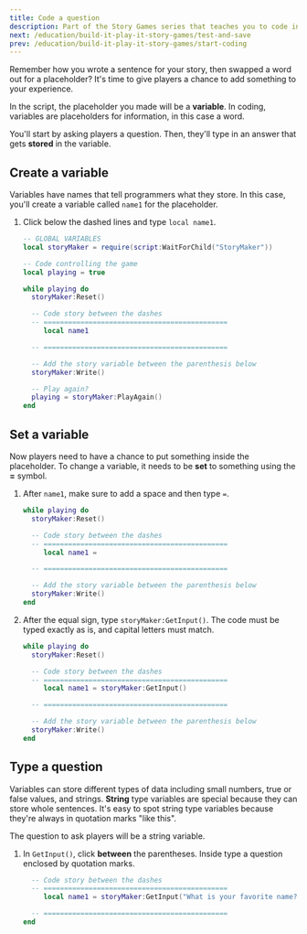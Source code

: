 ```yaml
---
title: Code a question
description: Part of the Story Games series that teaches you to code in Roblox. Code the first question asked to players.
next: /education/build-it-play-it-story-games/test-and-save
prev: /education/build-it-play-it-story-games/start-coding
---
```


Remember how you wrote a sentence for your story, then swapped a word out for a placeholder? It's time to give players a chance to add something to your experience.

In the script, the placeholder you made will be a **variable**. In coding, variables are placeholders for information, in this case a word.

You'll start by asking players a question. Then, they'll type in an answer that gets **stored** in the variable.

## Create a variable

Variables have names that tell programmers what they store. In this case, you'll create a variable called `name1` for the placeholder.

1. Click below the dashed lines and type `local name1`.

   ```lua
   -- GLOBAL VARIABLES
   local storyMaker = require(script:WaitForChild("StoryMaker"))

   -- Code controlling the game
   local playing = true

   while playing do
     storyMaker:Reset()

     -- Code story between the dashes
     -- =============================================
        local name1

     -- =============================================

     -- Add the story variable between the parenthesis below
     storyMaker:Write()

     -- Play again?
     playing = storyMaker:PlayAgain()
   end
   ```

## Set a variable

Now players need to have a chance to put something inside the placeholder. To change a variable, it needs to be **set** to something using the **=** symbol.

1. After `name1`, make sure to add a space and then type `=`.

   ```lua
   while playing do
     storyMaker:Reset()

     -- Code story between the dashes
     -- =============================================
        local name1 =

     -- =============================================

     -- Add the story variable between the parenthesis below
     storyMaker:Write()
   end
   ```

2. After the equal sign, type `storyMaker:GetInput()`. The code must be typed exactly as is, and capital letters must match.

   ```lua
   while playing do
     storyMaker:Reset()

     -- Code story between the dashes
     -- =============================================
        local name1 = storyMaker:GetInput()

     -- =============================================

     -- Add the story variable between the parenthesis below
     storyMaker:Write()
   end
   ```

## Type a question

Variables can store different types of data including small numbers, true or false values, and strings. **String** type variables are special because they can store whole sentences. It's easy to spot string type variables because they're always in quotation marks "like this".

The question to ask players will be a string variable.

1. In `GetInput()`, click **between** the parentheses. Inside type a question enclosed by quotation marks.

   ```lua
     -- Code story between the dashes
     -- =============================================
        local name1 = storyMaker:GetInput("What is your favorite name?")

     -- =============================================
   end
   ```

